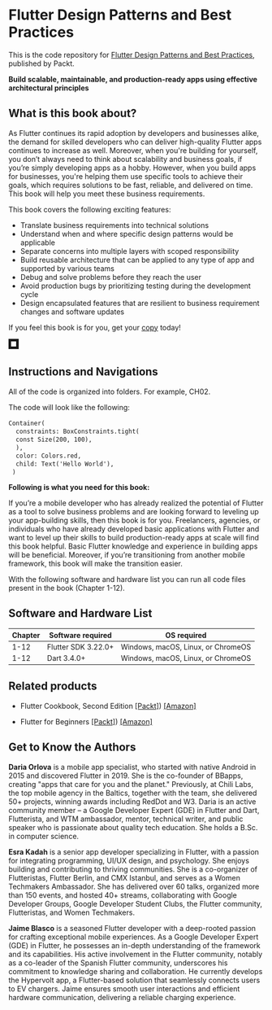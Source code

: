 # Flutter Design Patterns and Best Practices

<a href="https://www.packtpub.com/en-in/product/flutter-design-patterns-and-best-practices-9781801072649"><img src="https://content.packt.com/B17121/cover_image_small.jpg" alt="" height="256px" align="right"></a>

This is the code repository for [Flutter Design Patterns and Best Practices](https://www.packtpub.com/en-in/product/flutter-design-patterns-and-best-practices-9781801072649), published by Packt.

**Build scalable, maintainable, and production-ready apps using effective architectural principles**

## What is this book about?
As Flutter continues its rapid adoption by developers and businesses alike, the demand for skilled developers who can deliver high-quality Flutter apps continues to increase as well. Moreover, when you're building for yourself, you don’t always need to think about scalability and business goals, if you’re simply developing apps as a hobby. However, when you build apps for businesses, you're helping them use specific tools to achieve their goals, which requires solutions to be fast, reliable, and delivered on time. This book will help you meet these business requirements.
	
This book covers the following exciting features:
* Translate business requirements into technical solutions
* Understand when and where specific design patterns would be applicable
* Separate concerns into multiple layers with scoped responsibility
* Build reusable architecture that can be applied to any type of app and supported by various teams
* Debug and solve problems before they reach the user
* Avoid production bugs by prioritizing testing during the development cycle
* Design encapsulated features that are resilient to business requirement changes and software updates

If you feel this book is for you, get your [copy](https://www.amazon.com/dp/1801072647) today!

<a href="https://www.packtpub.com/?utm_source=github&utm_medium=banner&utm_campaign=GitHubBanner"><img src="https://raw.githubusercontent.com/PacktPublishing/GitHub/master/GitHub.png" 
alt="https://www.packtpub.com/" border="5" /></a>


## Instructions and Navigations
All of the code is organized into folders. For example, CH02.

The code will look like the following:
```
Container(
  constraints: BoxConstraints.tight(
  const Size(200, 100),
  ),
  color: Colors.red,
  child: Text('Hello World'),
 )

```

**Following is what you need for this book:**

If you’re a mobile developer who has already realized the potential of Flutter as a tool to solve business problems and are looking forward to leveling up your app-building skills, then this book is for you. Freelancers, agencies, or individuals who have already developed basic applications with Flutter and want to level up their skills to build production-ready apps at scale will find this book helpful. Basic Flutter knowledge and experience in building apps will be beneficial. Moreover, if you’re transitioning from another mobile framework, this book will make the transition easier.

With the following software and hardware list you can run all code files present in the book (Chapter 1-12).

## Software and Hardware List

| Chapter  | Software required               | OS required                            |
| -------- | --------------------------------| ---------------------------------------|
| 1-12     | Flutter SDK 3.22.0+             | Windows, macOS, Linux, or ChromeOS     |
| 1-12     | Dart 3.4.0+                     | Windows, macOS, Linux, or ChromeOS     |


## Related products <Other books you may enjoy>
* ​​Flutter Cookbook, Second Edition​  [[Packt]](https://www.packtpub.com/en-us/product/flutter-cookbook-second-edition-9781803245430)) [[Amazon]](https://www.amazon.com/dp/1803245433 )

* ​​Flutter for Beginners​  [[Packt]](https://www.packtpub.com/en-us/product/flutter-for-beginners-9781837630387)) [[Amazon]](https://www.amazon.com/dp/1837630380 )

## Get to Know the Authors
**Daria Orlova** is a mobile app specialist, who started with native Android in 2015 and discovered Flutter in 2019. She is the co-founder of BBapps, creating "apps that care for you and the planet." Previously, at Chili Labs, the top mobile agency in the Baltics, together with the team, she delivered 50+ projects, winning awards including RedDot and W3. Daria is an active community member &ndash; a Google Developer Expert (GDE) in Flutter and Dart, Flutterista, and WTM ambassador, mentor, technical writer, and public speaker who is passionate about quality tech education. She holds a B.Sc. in computer science.

**Esra Kadah** is a senior app developer specializing in Flutter, with a passion for integrating programming, UI/UX design, and psychology. She enjoys building and contributing to thriving communities. She is a co-organizer of Flutteristas, Flutter Berlin, and CMX Istanbul, and serves as a Women Techmakers Ambassador. She has delivered over 60 talks, organized more than 150 events, and hosted 40+ streams, collaborating with Google Developer Groups, Google Developer Student Clubs, the Flutter community, Flutteristas, and Women Techmakers.

**Jaime Blasco** is a seasoned Flutter developer with a deep-rooted passion for crafting exceptional mobile experiences. As a Google Developer Expert (GDE) in Flutter, he possesses an in-depth understanding of the framework and its capabilities. His active involvement in the Flutter community, notably as a co-leader of the Spanish Flutter community, underscores his commitment to knowledge sharing and collaboration. He currently develops the Hypervolt app, a Flutter-based solution that seamlessly connects users to EV chargers. Jaime ensures smooth user interactions and efficient hardware communication, delivering a reliable charging experience.
